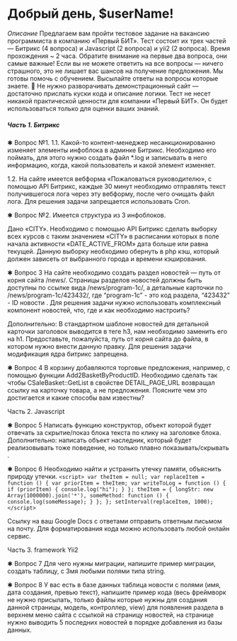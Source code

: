 # **Добрый день, $userName!**

_Описание_
Предлагаем вам пройти тестовое задание на вакансию программиста в компанию «Первый БИТ». Тест состоит их трех частей — Битрикс (4 вопроса) и Javascript (2 вопроса) и yii2 (2 вопроса). 
Время прохождения ~ 2 часа.
Обратите внимание на первые два вопроса, они самые важные!
Если вы не можете ответить на все вопросы — ничего страшного, это не лишает вас шансов на получение предложения. Мы готовы помочь с обучением. Высылайте ответы на вопросы которые знаете.
🔔 Не нужно разворачивать демонстрационный сайт — достаточно прислать куски кода и описание логики.
Тест не несет никакой практической ценности для компании «Первый БИТ». Он будет использоваться только для оценки ваших знаний.

##### **Часть 1. Битрикс**

✱ Вопрос №1.
1.1. Какой-то контент-менеджер несанкционированно изменяет элементы инфоблока в админке Битрикс. Необходимо его поймать, для этого нужно создать файл *.log и записывать в него информацию, когда, какой пользователь и какой элемент изменяет.

1.2. На сайте имеется вебформа «Пожаловаться руководителю», с помощью API Битрикс, каждые 30 минут необходимо отправлять текст получившегося лога через эту вебформу, после чего очищать файл лога. 
Для решения задачи запрещается использовать Сron.

✱ Вопрос №2.
Имеется структура из 3 инфоблоков. 

Дано «CITY». Необходимо с помощью API Битрикс сделать выборку всех курсов с таким значением «CITY» в расписании которых в поле начала активности «DATE_ACTIVE_FROM» дата больше или равна текущей.
Данную выборку необходимо обернуть в php кэш, который должен зависеть от выбранного города и времени кэширования.

✱ Вопрос 3
На сайте необходимо создать раздел новостей — путь от корня сайта /news/.  Страницы разделов новостей должны быть доступны по ссылке вида /news/program-1c/, а детальные карточки по /news/program-1c/423432/, где “program-1c” - это код раздела, “423432” - ID новости . 
Для решения задачи нужно использовать комплексный компонент новостей, что, где и как необходимо настроить?

Дополнительно: В стандартном шаблоне новостей для детальной карточки заголовок выводится в теге h3, нам необходимо заменить его на h1. Предоставьте, пожалуйста, путь от корня сайта до файла, в котором нужно внести данную правку. Для решения задачи модификация ядра битрикс запрещена.

✱ Вопрос 4
В корзину добавляются торговые предложения, например, с помощью функции Add2BasketByProductID. Необходимо сделать так чтобы CSaleBasket::GetList в свойстве DETAIL_PAGE_URL возвращал ссылку на карточку товара, а не предложения.
Поясните чем это достигается и какие способы вам известны? 


Часть 2. Javascript

✱ Вопрос 5
Написать функцию конструктор, объект которой будет отвечать за скрытие/показ блока текста по клику на заголовке блока.
Дополнительно: написать объект наследник, который будет реализовывать тоже поведение, но только плавно показывать/скрывать .

✱ Вопрос 6
Необходимо найти и устранить утечку памяти, объяснить природу утечки.
`<script>
var theItem = null;
var replaceItem = function () {
    var priorItem = theItem;
    var writeToLog = function () {
        if (priorItem) {
            console.log("hi");
        }
    };
    theItem = {
        longStr: new Array(1000000).join('*'),
        someMethod: function () {
            console.log(someMessage);
        }
    };
};
setInterval(replaceItem, 1000);
</script>`


Ссылку на ваш Google Docs с ответами отправить ответным письмом на почту. Для форматирования кода можно использовать любой онлайн сервис.


Часть 3. framework Yii2

✱ Вопрос 7 
Для чего нужны миграции, напишите пример миграции, создать таблицу, с 3мя любыми полями типа string.

 
✱ Вопрос 8 
У вас есть в базе данных таблица новости с полями (имя, дата создания, превью текст), напишите пример кода (весь фреймворк не нужно присылать, только файлы которые нужны для создания данной страницы, модель, контроллер, view) для появления раздела в верхнем меню сайта с ссылкой на страницу новостей, на странице нужно выводить 5 последних новостей в порядке добавления из базы данных.  
